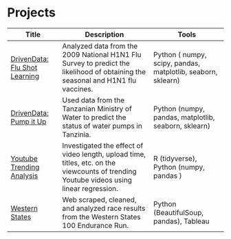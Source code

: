 # Projects

| Title | Description | Tools | 
| ----- | ----------- | ----- |
|[DrivenData: Flu Shot Learning](https://github.com/talanthier/h1n1-flu-vaccine-prediction)| Analyzed data from the 2009 National H1N1 Flu Survey to predict the likelihood of obtaining the seasonal and H1N1 flu vaccines.| Python ( numpy, scipy, pandas, matplotlib, seaborn, sklearn) |
|[DrivenData: Pump it Up](https://github.com/talanthier/Pump-It-Up-Water-Table-DrivenData) |  Used data from the Tanzanian Ministry of Water to predict the status of water pumps in Tanzinia. | Python (numpy, pandas, matplotlib, seaborn, sklearn)|
| [Youtube Trending Analysis](https://github.com/talanthier/youtube-trending-stat108) | Investigated the effect of video length, upload time, titles, etc. on the viewcounts of trending Youtube videos using linear regression. | R (tidyverse), Python (numpy, pandas )|
|[Western States](https://github.com/talanthier/wser) | Web scraped, cleaned, and analyzed race results from the Western States 100 Endurance Run. | Python (BeautifulSoup, pandas), Tableau |
